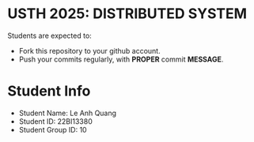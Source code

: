 USTH 2025: DISTRIBUTED SYSTEM
=====================================================

Students are expected to:
* Fork this repository to your github account.
* Push your commits regularly, with **PROPER** commit **MESSAGE**.


Student Info
=========================

* Student Name: Le Anh Quang
* Student ID: 22BI13380
* Student Group ID: 10
